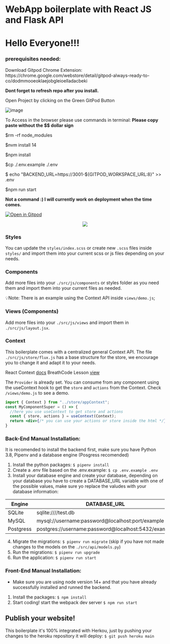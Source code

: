 # WebApp boilerplate with React JS and Flask API


<h1>Hello Everyone!!!</h1>
<p></p>
<h3>prerequisites needed:</h3>
<p></p>
Download Gitpod Chrome Extension: https://chrome.google.com/webstore/detail/gitpod-always-ready-to-co/dodmmooeoklaejobgleioelladacbeki
<p></p>
<strong>Dont forget to refresh repo after you install.</strong>
<p></p>
Open Project by clicking on the Green GitPod Button
<p></p>
<p></p>
<p></p>

![image](https://user-images.githubusercontent.com/83515541/217136142-82669610-21cf-4e66-be02-2f3b2c49d3bb.png)

To Access in the browser please use commands in terminal: 
<strong>Please copy paste without the $$ dollar sign</strong>
<br/>
<p>$rm -rf node_modules</p>
<p>$nvm install 14</p>
<p>$npm install</p>
<p>$cp ./.env.example ./.env</p>
<p>$ echo "BACKEND_URL=https://3001-${GITPOD_WORKSPACE_URL:8}" >> .env</p>
<p>$npm run start</p>
<p></p>
<p></p>
<p></p>
<strong>Not a command :) I will currently work on deployment when the time comes.</strong>
<p></p>
<p></p>
<p></p>
<p></p>









[![Open in Gitpod](https://gitpod.io/button/open-in-gitpod.svg)](https://gitpod.io#https://github.com/4GeeksAcademy/react-flask-hello.git)

<p align="center">
<a href="https://www.loom.com/share/f37c6838b3f1496c95111e515e83dd9b"><img src="https://github.com/4GeeksAcademy/flask-rest-hello/blob/main/docs/assets/how-to.png?raw=true?raw=true" /></a>
</p>

### Styles
You can update the `styles/index.scss` or create new `.scss` files inside `styles/` and import them into your current scss or js files depending on your needs.

### Components
Add more files into your `./src/js/components` or styles folder as you need them and import them into your current files as needed.

💡Note: There is an example using the Context API inside `views/demo.js`;

### Views (Components)
Add more files into your `./src/js/views` and import them in `./src/js/layout.jsx`.

### Context
This boilerplate comes with a centralized general Context API. The file `./src/js/store/flux.js` has a base structure for the store, we encourage you to change it and adapt it to your needs.

React Context [docs](https://reactjs.org/docs/context.html)
BreathCode Lesson [view](https://content.breatheco.de/lesson/react-hooks-explained)

The `Provider` is already set. You can consume from any component using the useContext hook to get the `store` and `actions` from the Context. Check `/views/demo.js` to see a demo.

```jsx
import { Context } from "../store/appContext";
const MyComponentSuper = () => {
  //here you use useContext to get store and actions
  const { store, actions } = useContext(Context);
  return <div>{/* you can use your actions or store inside the html */}</div>
}
```

### Back-End Manual Installation:

It is recomended to install the backend first, make sure you have Python 3.8, Pipenv and a database engine (Posgress recomended)

1. Install the python packages: `$ pipenv install`
2. Create a .env file based on the .env.example: `$ cp .env.example .env`
3. Install your database engine and create your database, depending on your database you have to create a DATABASE_URL variable with one of the possible values, make sure yo replace the valudes with your database information:

| Engine	| DATABASE_URL 						|
| ------------- | ----------------------------------------------------- |
| SQLite	| sqlite:////test.db	 				|
| MySQL		| mysql://username:password@localhost:port/example	|
| Postgress	| postgres://username:password@localhost:5432/example 	|

4. Migrate the migrations: `$ pipenv run migrate` (skip if you have not made changes to the models on the `./src/api/models.py`)
5. Run the migrations: `$ pipenv run upgrade`
6. Run the application: `$ pipenv run start`


### Front-End Manual Installation:

- Make sure you are using node version 14+ and that you have already successfully installed and runned the backend.

1. Install the packages: `$ npm install`
2. Start coding! start the webpack dev server `$ npm run start`

## Publish your website!

This boilerplate it's 100% integrated with Herkou, just by pushing your changes to the heroku repository it will deploy: `$ git push heroku main`
